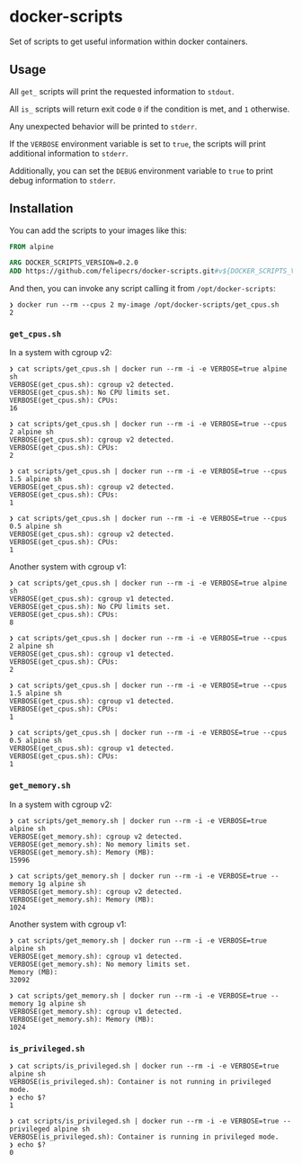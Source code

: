 # docker-scripts

Set of scripts to get useful information within docker containers.

## Usage

All `get_` scripts will print the requested information to `stdout`.

All `is_` scripts will return exit code `0` if the condition is met, and `1` otherwise.

Any unexpected behavior will be printed to `stderr`.

If the `VERBOSE` environment variable is set to `true`, the scripts will print additional information to `stderr`.

Additionally, you can set the `DEBUG` environment variable to `true` to print debug information to `stderr`.

## Installation

You can add the scripts to your images like this:

```Dockerfile
FROM alpine

ARG DOCKER_SCRIPTS_VERSION=0.2.0
ADD https://github.com/felipecrs/docker-scripts.git#v${DOCKER_SCRIPTS_VERSION}:scripts /opt/docker-scripts
```

And then, you can invoke any script calling it from `/opt/docker-scripts`:

```console
❯ docker run --rm --cpus 2 my-image /opt/docker-scripts/get_cpus.sh
2
```

### `get_cpus.sh`

In a system with cgroup v2:

```console
❯ cat scripts/get_cpus.sh | docker run --rm -i -e VERBOSE=true alpine sh
VERBOSE(get_cpus.sh): cgroup v2 detected.
VERBOSE(get_cpus.sh): No CPU limits set.
VERBOSE(get_cpus.sh): CPUs:
16

❯ cat scripts/get_cpus.sh | docker run --rm -i -e VERBOSE=true --cpus 2 alpine sh
VERBOSE(get_cpus.sh): cgroup v2 detected.
VERBOSE(get_cpus.sh): CPUs:
2

❯ cat scripts/get_cpus.sh | docker run --rm -i -e VERBOSE=true --cpus 1.5 alpine sh
VERBOSE(get_cpus.sh): cgroup v2 detected.
VERBOSE(get_cpus.sh): CPUs:
1

❯ cat scripts/get_cpus.sh | docker run --rm -i -e VERBOSE=true --cpus 0.5 alpine sh
VERBOSE(get_cpus.sh): cgroup v2 detected.
VERBOSE(get_cpus.sh): CPUs:
1
```

Another system with cgroup v1:

```console
❯ cat scripts/get_cpus.sh | docker run --rm -i -e VERBOSE=true alpine sh
VERBOSE(get_cpus.sh): cgroup v1 detected.
VERBOSE(get_cpus.sh): No CPU limits set.
VERBOSE(get_cpus.sh): CPUs:
8

❯ cat scripts/get_cpus.sh | docker run --rm -i -e VERBOSE=true --cpus 2 alpine sh
VERBOSE(get_cpus.sh): cgroup v1 detected.
VERBOSE(get_cpus.sh): CPUs:
2

❯ cat scripts/get_cpus.sh | docker run --rm -i -e VERBOSE=true --cpus 1.5 alpine sh
VERBOSE(get_cpus.sh): cgroup v1 detected.
VERBOSE(get_cpus.sh): CPUs:
1

❯ cat scripts/get_cpus.sh | docker run --rm -i -e VERBOSE=true --cpus 0.5 alpine sh
VERBOSE(get_cpus.sh): cgroup v1 detected.
VERBOSE(get_cpus.sh): CPUs:
1
```

### `get_memory.sh`

In a system with cgroup v2:

```console
❯ cat scripts/get_memory.sh | docker run --rm -i -e VERBOSE=true alpine sh
VERBOSE(get_memory.sh): cgroup v2 detected.
VERBOSE(get_memory.sh): No memory limits set.
VERBOSE(get_memory.sh): Memory (MB):
15996

❯ cat scripts/get_memory.sh | docker run --rm -i -e VERBOSE=true --memory 1g alpine sh
VERBOSE(get_memory.sh): cgroup v2 detected.
VERBOSE(get_memory.sh): Memory (MB):
1024
```

Another system with cgroup v1:

```console
❯ cat scripts/get_memory.sh | docker run --rm -i -e VERBOSE=true alpine sh
VERBOSE(get_memory.sh): cgroup v1 detected.
VERBOSE(get_memory.sh): No memory limits set.
Memory (MB):
32092

❯ cat scripts/get_memory.sh | docker run --rm -i -e VERBOSE=true --memory 1g alpine sh
VERBOSE(get_memory.sh): cgroup v1 detected.
VERBOSE(get_memory.sh): Memory (MB):
1024
```

### `is_privileged.sh`

```console
❯ cat scripts/is_privileged.sh | docker run --rm -i -e VERBOSE=true alpine sh
VERBOSE(is_privileged.sh): Container is not running in privileged mode.
❯ echo $?
1

❯ cat scripts/is_privileged.sh | docker run --rm -i -e VERBOSE=true --privileged alpine sh
VERBOSE(is_privileged.sh): Container is running in privileged mode.
❯ echo $?
0
```
